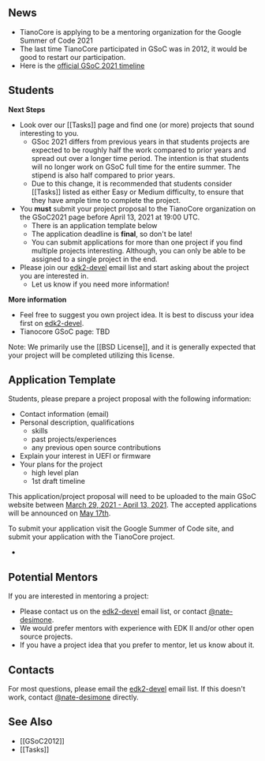 ## News

- TianoCore is applying to be a mentoring organization for the Google Summer of Code 2021
- The last time TianoCore participated in GSoC was in 2012, it would be good to restart our participation.
- Here is the [official GSoC 2021 timeline](https://summerofcode.withgoogle.com/how-it-works/#timeline)

## Students

**Next Steps**

- Look over our [[Tasks]] page and find one (or more) projects that sound interesting to you.
    - GSoc 2021 differs from previous years in that students projects are expected to be roughly half the work compared to prior years and spread out over a longer time period. The intention is that students will no longer work on GSoC full time for the entire summer. The stipend is also half compared to prior years.
    - Due to this change, it is recommended that students consider [[Tasks]] listed as either Easy or Medium difficulty, to ensure that they have ample time to complete the project.
- You **must** submit your project proposal to the TianoCore organization on the GSoC2021 page before April 13, 2021 at 19:00 UTC.
    - There is an application template below
    - The application deadline is **final**, so don't be late!
    - You can submit applications for more than one project if you find multiple projects interesting. Although, you can only be able to be assigned to a single project in the end.
- Please join our [edk2-devel](https://edk2.groups.io/g/devel) email list and start asking about the project you are interested in.
    - Let us know if you need more information!

**More information**

- Feel free to suggest you own project idea. It is best to discuss your idea first on [edk2-devel](https://edk2.groups.io/g/devel).
- Tianocore GSoC page: TBD

Note: We primarily use the [[BSD License]], and it is generally expected
that your project will be completed utilizing this license.

## Application Template

Students, please prepare a project proposal with the following
information:

-   Contact information (email)
-   Personal description, qualifications
    -   skills
    -   past projects/experiences
    -   any previous open source contributions
-   Explain your interest in UEFI or firmware
-   Your plans for the project
    -   high level plan
    -   1st draft timeline

This application/project proposal will need to be uploaded to the main GSoC website between [March 29, 2021 - April 13, 2021](https://summerofcode.withgoogle.com/how-it-works/#timeline). The accepted applications will be announced on [May 17th](https://summerofcode.withgoogle.com/how-it-works/#timeline).

To submit your application visit the Google Summer of Code site, and submit your application with the TianoCore project.

- 

## Potential Mentors

If you are interested in mentoring a project:

- Please contact us on the [edk2-devel](https://edk2.groups.io/g/devel) email list, or contact [@nate-desimone](https://github.com/nate-desimone).
- We would prefer mentors with experience with EDK II and/or other open source projects.
- If you have a project idea that you prefer to mentor, let us know about it.

## Contacts
For most questions, please email the [edk2-devel](https://edk2.groups.io/g/devel) email list. If this doesn't work, contact [@nate-desimone](https://github.com/nate-desimone) directly.

## See Also
- [[GSoC2012]]
- [[Tasks]]